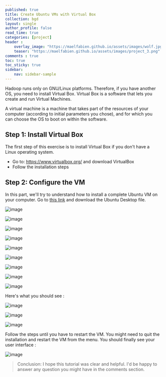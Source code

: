 ```yaml
---
published: true
title: Create Ubuntu VMs with Virtual Box
collection: bgd
layout: single
author_profile: false
read_time: true
categories: [project]
header :
    overlay_image: "https://maelfabien.github.io/assets/images/wolf.jpg"
    teaser: "https://maelfabien.github.io/assets/images/project_3.png"
comments : true
toc: true
toc_sticky: true
sidebar:
    nav: sidebar-sample
---
```


Hadoop runs only on GNU/Linux platforms. Therefore, if you have another OS, you need to install Virtual Box. Virtual Box is a software that lets you create and run Virtual Machines.

A virtual machine is a machine that takes part of the resources of your computer (according to initial parameters you chose), and for which you can choose the OS to boot on within the software.

## Step 1: Install Virtual Box

The first step of this exercise is to install Virtual Box if you don't have a Linux operating system.
- Go to: https://www.virtualbox.org/ and download VirtualBox
- Follow the installation steps

## Step 2: Configure the VM

In this part, we'll try to understand how to install a complete Ubuntu VM on your computer. Go to [this link](https://www.ubuntu.com/download/desktop) and download the Ubuntu Desktop file.

![image](https://maelfabien.github.io/assets/images/Hadoop/13.jpg)

![image](https://maelfabien.github.io/assets/images/Hadoop/14.jpg)

![image](https://maelfabien.github.io/assets/images/Hadoop/15.jpg)

![image](https://maelfabien.github.io/assets/images/Hadoop/16.jpg)

![image](https://maelfabien.github.io/assets/images/Hadoop/17.jpg)

![image](https://maelfabien.github.io/assets/images/Hadoop/18.jpg)

![image](https://maelfabien.github.io/assets/images/Hadoop/19.jpg)

![image](https://maelfabien.github.io/assets/images/Hadoop/20.jpg)

![image](https://maelfabien.github.io/assets/images/Hadoop/21.jpg)

Here's what you should see :

![image](https://maelfabien.github.io/assets/images/Hadoop/22.jpg)

![image](https://maelfabien.github.io/assets/images/Hadoop/23.jpg)

![image](https://maelfabien.github.io/assets/images/Hadoop/24.jpg)

Follow the steps until you have to restart the VM. You might need to quit the installation and restart the VM from the menu. You should finally see your user interface :

![image](https://maelfabien.github.io/assets/images/Hadoop/25.jpg)

> Conclusion: I hope this tutorial was clear and helpful. I'd be happy to answer any question you might have in the comments section.
